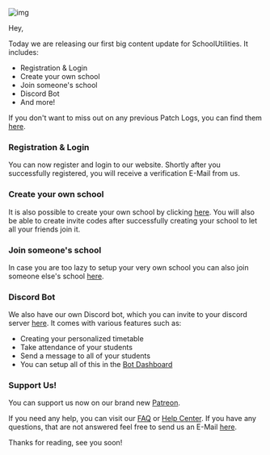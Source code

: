 ![img]()

Hey,

Today we are releasing our first big content update for SchoolUtilities.
It includes:
- Registration & Login
- Create your own school
- Join someone's school
- Discord Bot
- And more!

If you don't want to miss out on any previous Patch Logs, you can find them [here](https://schoolutilities.net/patch-logs).

### Registration & Login
You can now register and login to our website. 
Shortly after you successfully registered, you will receive a verification E-Mail from us.

### Create your own school
It is also possible to create your own school by clicking [here](https://schoolutilities.net/school/admin/create-school).
You will also be able to create invite codes after successfully creating your school to let all your friends join it.

### Join someone's school
In case you are too lazy to setup your very own school you can also join someone else's school [here](https://schoolutilities.net/profile/school-join).

### Discord Bot
We also have our own Discord bot, which you can invite to your discord server [here](https://discord.com/oauth2/authorize?client_id=737357503989415956&permissions=8&scope=bot).
It comes with various features such as:
- Creating your personalized timetable
- Take attendance of your students
- Send a message to all of your students
- You can setup all of this in the [Bot Dashboard](https://schoolutilities.net)

### Support Us!
You can support us now on our brand new [Patreon](https://www.patreon.com/schoolutilities).

If you need any help, you can visit our [FAQ](https://schoolutilities.net/faq) or [Help Center](https://schoolutilities.net/help-center).
If you have any questions, that are not answered feel free to send us an E-Mail [here](https://schoolutilities.net/contact-us).

Thanks for reading, see you soon!










